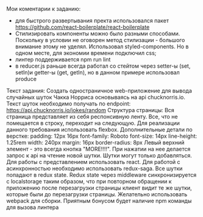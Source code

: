 Мои коментарии к заданию:
- для быстрого развертывания пректа использовался пакет https://github.com/react-boilerplate/react-boilerplate 
- Стилизировать компоненты можно было разными способами. Поскольку в условии не оговорен метод стилизации - большого внимание этому не уделял.
 Использовал styled-components. Но в одном месте, для экономии времени подключил css;
- линтер поддерживается npm run lint
- в reducer.js раньше всегда работал со стейтом через setter-ы (set, setIn)и getter-ы (get, getIn), но в данном примере использовал produce

Текст задания:
 Создать одностраничное web-приложение для вывода случайных шуток Чакка Норриса
основываясь на api chucknorris.io.
Текст шуток необходимо получать по endpoint: https://api.chucknorris.io/jokes/random
Структура страницы:
Вся страница представляет из себя респонсивную ленту. Все, что не помещается в строку,
переходит на следующую. Для реализации данного требования использовать flexbox.
Дополнительные детали по верстке:
padding: 12px 16px
font-family: Roboto
font-size: 14px
line-height: 1.25rem
width: 240px
margin: 16px
border-radius: 8px
Левый верхний элемент - это всегда кнопка "MORE!!!!". При нажатии на нее делается
запрос к api на чтение новой шутки.
Шутки могут только добавляться.
Для работы с представлением использовать react.
Для работой с асинхронностью необходимо использовать redux-saga.
Все шутки попадают в redux state.
Redux state через middleware синхронизируется с localstorage таким образом, что при
повторном обращении к приложению после перезагрузки страницы клиент видит те же
шутки, которые были до перезагрузки страницы.
Желательно использовать webpack для сборки. Приятным бонусом будет наличие npm
команды для вызова линтера
